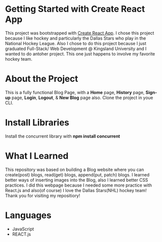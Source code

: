 # Getting Started with Create React App

This project was bootstrapped with [Create React App](https://github.com/facebook/create-react-app). I chose this project because I like hockey and particularly the Dallas Stars who play in the National Hockey League. Also I chose to do this project because I just graduated Full-Stack/ Web Development @ Kingsland University and I wanted to do antoher project. This one just happens to involve my favorite hockey team. 

# About the Project

This is a fully functional Blog Page, with a **Home** page, **History** page, **Sign-up** page, **Login**, **Logout**, & **New Blog** page also. Clone the project in youe CLI.

# Install Libraries

Install the concurrent library with **npm install concurrent**

# What I Learned

This repository was based on building a Blog website where you can create(post) blogs, read(get) blogs, append(put, patch) blogs. I learned better ways of inserting images into the Blog, also I learned better CSS practices.
I did this webpage because I needed some more practice with React.js and also(of course) I love the Dallas Stars(NHL) hockey team! Thank you for visiting my repositiory!

# Languages
- JavaScript
- REACT.js


